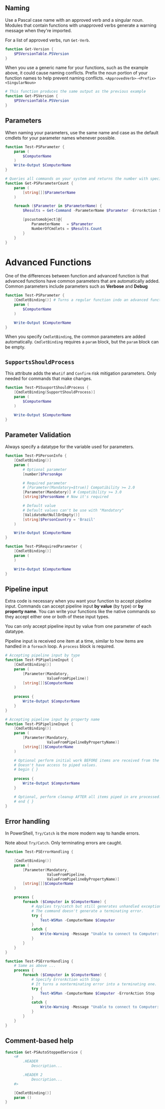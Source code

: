 ## Naming
Use a Pascal case name with an approved verb and a singular noun.
Modules that contain functions with unapproved verbs generate a warning message when they're imported.

For a list of approved verbs, run `Get-Verb`.

```powershell
function Get-Version {
	$PSVersionTable.PSVersion
}
```

When you use a generic name for your functions, such as the example above, it could cause naming conflicts. Prefix the noun portion of your function names to help prevent naming conflicts. `<ApprovedVerb>-<Prefix><SingularNoun>`

```powershell
# This function produces the same output as the previous example
function Get-PSVersion {
	$PSVersionTable.PSVersion
}
```
## Parameters
When naming your parameters, use the same name and case as the default cmdlets for your parameter names whenever possible.

```powershell
function Test-PSParameter {
	param (
		$ComputerName
	)
	Write-Output $ComputerName
}

# Queries all commands on your system and returns the number with specific parameter names.
function Get-PSParameterCount {
	param (
		[string[]]$ParameterName
	)

	foreach ($Parameter in $ParameterName) {
		$Results = Get-Command -ParameterName $Parameter -ErrorAction SilentlyContinue

		[pscustomobject]@{
			ParameterName   = $Parameter
			NumberOfCmdlets = $Results.Count
		}
	}
}
```
# Advanced Functions
One of the differences between function and advanced function is that advanced functions have common parameters that are automatically added. Common parameters include parameters such as **Verbose** and **Debug**

```powershell
function Test-PSParameter {
	[CmdletBinding()] # Turns a regular function indo an advanced function.
	param (
		$ComputerName
	)

	Write-Output $ComputerName
}
```

When you specify `CmdletBinding`, the common parameters are added automatically. `CmdletBinding` requires a `param` block, but the `param` block can be empty.
## `SupportsShouldProcess`
This attribute adds the `Whatif` and `Confirm` risk mitigation parameters. Only needed for commands that make changes.
```powershell
function Test-PSSuuportShouldProcess {
	[CmdletBinding(SupportShouldProcess)]
	param (
		$ComputerName
	)

	Write-Output $ComputerName
}
```
## Parameter Validation
Always specify a datatype for the variable used for parameters.
```powershell
function Test-PSPersonInfo {
	[CmdletBinding()]
	param (
		# Optional parameter
		[number]$PersonAge

		# Required parameter
		# [Parameter(Mandatory=$true)] Compatibility >= 2.0
		[Parameter(Mandatory)] # Compatibility >= 3.0
		[string]$PersonName # Now it's required

		# Default value
		# Default values can't be use with "Mandatory"
		[ValidateNotNullOrEmpty()]
		[string]$PersonCountry = 'Brazil'
	)

	Write-Output $ComputerName
}

function Test-PSRequiredParameter {
	[CmdletBinding()]
	param (
	)

	Write-Output $ComputerName
}
```
## Pipeline input
Extra code is necessary when you want your function to accept pipeline input. Commands can accept pipeline input **by value** (by type) or **by property name**. You can write your functions like the native commands so they accept either one or both of these input types.

You can only accept pipeline input by value from one parameter of each datatype.

Pipeline input is received one item at a time, similar to how items are handled in a `foreach` loop. A `process` block is required.
```powershell
# Accepting pipeline input by type
function Test-PSPipelineInput {
	[CmdletBinding()]
	param (
		[Parameter(Mandatory,
				   ValueFromPipeline)]
		[string[]]$ComputerName
	)
	
	process {
		Write-Output $ComputerName
	}
}

# Accepting pipeline input by property name
function Test-PSPipelineInput {
	[CmdletBinding()]
	param (
		[Parameter(Mandatory,
				   ValueFromPipelineByPropertyName)]
		[string[]]$ComputerName
	)

	# Optional perform initial work BEFORE items are received from the pipeline.
	# Doesn't have access to piped values.
	# begin { } 
	
	process {
		Write-Output $ComputerName
	}

	# Optional, perform cleanup AFTER all items piped in are processed.
	# end { }
}
```
## Error handling
In PowerShell, `Try/Catch` is the more modern way to handle errors.

Note about `Try/Catch`. Only  terminating errors are caught.
```powershell
function Test-PSErrorHandling {

	[CmdletBinding()]
	param (
		[Parameter(Mandatory,
				   ValueFromPipeline,
				   ValueFromPipelineByPropertyName)]
		[string[]]$ComputerName
	)

	process {
		foreach ($Computer in $ComputerName) {
			# Applies try/catch but still generates unhandled exception.
			# The command doesn't generate a terminating error.
			try {
				Test-WSMan -ComputerName $Computer
			}
			catch {
				Write-Warning -Message "Unable to connect to Computer: $Computer"
			}
		}
	}
}

function Test-PSErrorHandling {
	# Same as above ...
	process {
		foreach ($Computer in $ComputerName) {
			# Specify ErrorAction with Stop
			# It turns a nonterminating error into a terminating one.
			try {
				Test-WSMan -ComputerName $Computer -ErrorAction Stop
			}
			catch {
				Write-Warning -Message "Unable to connect to Computer: $Computer"
			}
		}
	}
}
```
## Comment-based help
```powershell
function Get-PSAutoStoppedService {
	<#
		.HEADER
			Description...

		.HEADER 2
			Description...
	#>

	[CmdletBinding()]
	param ()
}
```